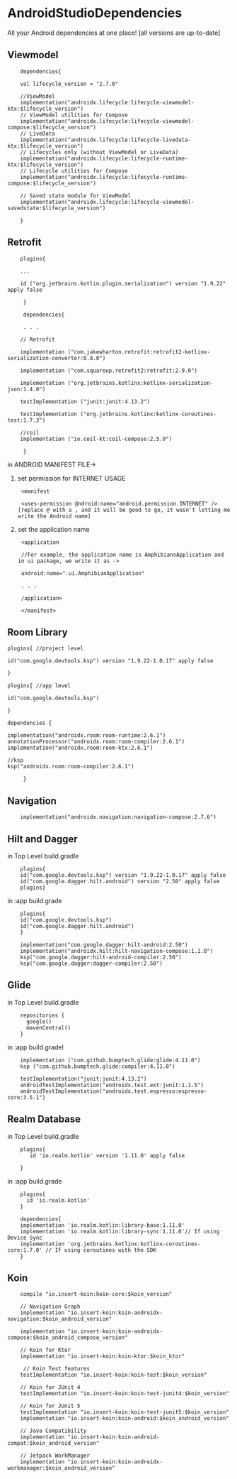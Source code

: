 # AndroidStudioDependencies
All your Android dependencies at one place! [all versions are up-to-date]

## Viewmodel

        dependencies{

        val lifecycle_version = "2.7.0"
        
        //ViewModel
        implementation("androidx.lifecycle:lifecycle-viewmodel-ktx:$lifecycle_version")
        // ViewModel utilities for Compose
        implementation("androidx.lifecycle:lifecycle-viewmodel-compose:$lifecycle_version")
        // LiveData
        implementation("androidx.lifecycle:lifecycle-livedata-ktx:$lifecycle_version")
        // Lifecycles only (without ViewModel or LiveData)
        implementation("androidx.lifecycle:lifecycle-runtime-ktx:$lifecycle_version")
        // Lifecycle utilities for Compose
        implementation("androidx.lifecycle:lifecycle-runtime-compose:$lifecycle_version")

        // Saved state module for ViewModel
        implementation("androidx.lifecycle:lifecycle-viewmodel-savedstate:$lifecycle_version")
    
        }

## Retrofit

        plugins{ 

        ...
        
        id ("org.jetbrains.kotlin.plugin.serialization") version "1.9.22" apply false

         }

         dependencies{

         . . .

        // Retrofit
    
        implementation ("com.jakewharton.retrofit:retrofit2-kotlinx-serialization-converter:0.8.0")

        implementation ("com.squareup.retrofit2:retrofit:2.9.0")

        implementation ("org.jetbrains.kotlinx:kotlinx-serialization-json:1.4.0")

        testImplementation ("junit:junit:4.13.2")

        testImplementation ("org.jetbrains.kotlinx:kotlinx-coroutines-test:1.7.3")

        //coil
        implementation ("io.coil-kt:coil-compose:2.5.0")

         }

in ANDROID MANIFEST FILE->
1) set permission for INTERNET USAGE

        <manifest

        <uses-permission @ndroid:name="android.permission.INTERNET" />  [replace @ with a , and it will be good to go, it wasn't letting me write the Android name]

2) set the application name

        <application 

        //For example, the application name is AmphibiansApplication and in ui package, we write it as ->

        android:name=".ui.AmphibianApplication"

        . . .

        /application>

        </manifest>

## Room Library

    plugins{ //project level

    id("com.google.devtools.ksp") version "1.9.22-1.0.17" apply false

    }

    plugins{ //app level

    id("com.google.devtools.ksp")

    }

    dependencies {

    implementation("androidx.room:room-runtime:2.6.1")
    annotationProcessor("androidx.room:room-compiler:2.6.1")
    implementation("androidx.room:room-ktx:2.6.1")

    //ksp
    ksp("androidx.room:room-compiler:2.6.1")
 
         }

## Navigation
        implementation("androidx.navigation:navigation-compose:2.7.6")

## Hilt and Dagger

in Top Level build.gradle

        plugins{ 
        id("com.google.devtools.ksp") version "1.9.22-1.0.17" apply false
        id("com.google.dagger.hilt.android") version "2.50" apply false
        plugins}

in :app build.grade

        plugins{
        id("com.google.devtools.ksp")
        id("com.google.dagger.hilt.android")
        }

        implementation("com.google.dagger:hilt-android:2.50")
        implementation("androidx.hilt:hilt-navigation-compose:1.1.0")
        ksp("com.google.dagger:hilt-android-compiler:2.50")
        ksp("com.google.dagger:dagger-compiler:2.50")

## Glide

in Top Level build.gradle
        
        repositories {
          google()
          mavenCentral()
        }

in :app build.gradel

        implementation ("com.github.bumptech.glide:glide:4.11.0")
        ksp ("com.github.bumptech.glide:compiler:4.11.0")

        testImplementation("junit:junit:4.13.2")
        androidTestImplementation("androidx.test.ext:junit:1.1.5")
        androidTestImplementation("androidx.test.espresso:espresso-core:3.5.1")


## Realm Database
in Top Level build.gradle

        plugins{
           id 'io.realm.kotlin' version '1.11.0' apply false

        }

in :app build.grade

        plugins{
          id 'io.realm.kotlin'
        }
        
        dependencies{
        implementation 'io.realm.kotlin:library-base:1.11.0'
        implementation 'io.realm.kotlin:library-sync:1.11.0'// If using Device Sync
        implementation 'org.jetbrains.kotlinx:kotlinx-coroutines-core:1.7.0' // If using coroutines with the SDK        
        }

## Koin
        compile "io.insert-koin:koin-core:$koin_version"
        
        // Navigation Graph
        implementation "io.insert-koin:koin-androidx-navigation:$koin_android_version"
        
        implementation "io.insert-koin:koin-androidx-compose:$koin_android_compose_version"
        
        // Koin for Ktor 
        implementation "io.insert-koin:koin-ktor:$koin_ktor"

         // Koin Test features
        testImplementation "io.insert-koin:koin-test:$koin_version"
        
        // Koin for JUnit 4
        testImplementation "io.insert-koin:koin-test-junit4:$koin_version"
        
        // Koin for JUnit 5
        testImplementation "io.insert-koin:koin-test-junit5:$koin_version"
        implementation "io.insert-koin:koin-android:$koin_android_version"
        
        // Java Compatibility
        implementation "io.insert-koin:koin-android-compat:$koin_android_version"
        
        // Jetpack WorkManager
        implementation "io.insert-koin:koin-androidx-workmanager:$koin_android_version"

